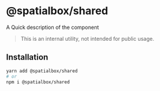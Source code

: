 # @spatialbox/shared

A Quick description of the component

> This is an internal utility, not intended for public usage.

## Installation

```sh
yarn add @spatialbox/shared
# or
npm i @spatialbox/shared
```
